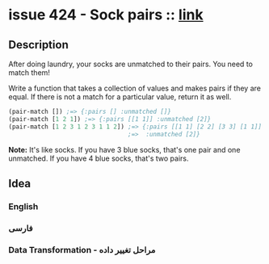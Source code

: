 # issue 424 - Sock pairs :: [link](https://ericnormand.me/issues/purelyfunctional-tv-newsletter-424-leverage-in-a-thriving-ecosystem)

## Description

After doing laundry, your socks are unmatched to their pairs. You need to match them!

Write a function that takes a collection of values and makes pairs if they are equal. If there is not a match for a particular value, return it as well.

```clj
(pair-match []) ;=> {:pairs [] :unmatched []}
(pair-match [1 2 1]) ;=> {:pairs [[1 1]] :unmatched [2]}
(pair-match [1 2 3 1 2 3 1 1 2]) ;=> {:pairs [[1 1] [2 2] [3 3] [1 1]]
                                 ;=>  :unmatched [2]}
```

**Note:** 
It's like socks. If you have 3 blue socks, that's one pair and one unmatched. If you have 4 blue socks, that's two pairs.


## Idea

### English

### فارسی


### Data Transformation - مراحل تغییر داده
```nim
```